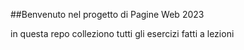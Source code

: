 ##Benvenuto nel progetto di Pagine Web 2023

in questa repo colleziono tutti gli esercizi fatti a lezioni